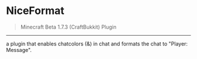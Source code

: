 # NiceFormat

> Minecraft Beta 1.7.3 (CraftBukkit) Plugin
---

a plugin that enables chatcolors (&) in chat and formats the chat to "Player: Message".

